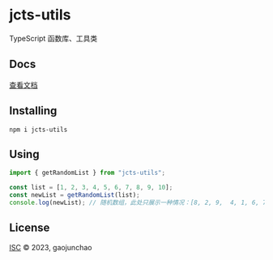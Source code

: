 # jcts-utils

TypeScript 函数库、工具类

## Docs

[查看文档]()

## Installing

```shell
npm i jcts-utils
```

## Using

```typescript
import { getRandomList } from "jcts-utils";

const list = [1, 2, 3, 4, 5, 6, 7, 8, 9, 10];
const newList = getRandomList(list);
console.log(newList); // 随机数组，此处只展示一种情况：[8, 2, 9,  4, 1, 6, 7, 5, 10, 3]
```

## License

[ISC](LICENSE) © 2023, gaojunchao

